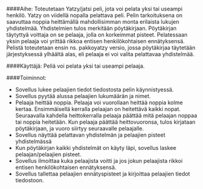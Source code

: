 ####Aihe:
Toteutetaan Yatzy/jatsi peli, jota voi pelata yksi tai useampi henkilö. Yatzy on viidellä nopalla pelattava peli. Pelin tarkoituksena on saavuttaa noppia heittämällä mahdollisimman monta erilaista lukujen yhdistelmää. Yhdistelmien tulos merkitään pöytäkirjaan. Pöytäkirjan täytyttyä voittaja on se pelaaja, jolla on korkeimmat pisteet. Pelatessaan yksin pelaaja voi yrittää rikkoa entisen henkilökohtaisen ennätyksensä. Pelistä toteutetaan ensin ns. pakkoyatzy versio, jossa pöytäkirjaa täytetään järjestyksessä ylhäältä alas, eli pelaaja ei voi valita pelattavaa yhdistelmää.

####Käyttäjä: 
Peliä voi pelata yksi tai useampi pelaaja. 

####Toiminnot:
* Sovellus lukee pelaajien tiedot tiedostosta pelin käynnistyessä.
* Sovellus pyytää alussa pelaajien lukumäärän ja nimet.
* Pelaaja heittää noppia. Pelaaja voi vuorollaan heittää noppia kolme kertaa. Ensimmäisellä kerralla pelaajan on heitettävä kaikki nopat. Seuraavalla kahdella heittokerralla pelaaja päättää mitä pelaajan noppaa tai noppia heitetään. Kun pelaaja päättää heittovuoronsa, tulos kirjataan pöytäkirjaan, ja vuoro siirtyy seuraavalle pelaajalle.
* Sovellus näyttää pelattavan yhdistelmän ja pelaajien pisteet yhdistelmässä
* Kun pöytäkirjan kaikki yhdistelmät on käyty läpi, sovellus laskee pelaajan/pelaajien pisteet.
* Sovellus ilmoittaa kuka pelaajista voitti ja jos jokun pelaajista rikkoi entisen henkilökohtaisen ennätyksensä.
* Sovellus tallettaa pelaajien ennätyspisteet ja kirjoittaa pelaajien tiedot tiedostoon.

